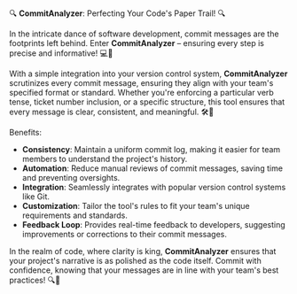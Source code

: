 🔍 **CommitAnalyzer**: Perfecting Your Code's Paper Trail! 🔍

In the intricate dance of software development, commit messages are the footprints left behind. Enter **CommitAnalyzer** – ensuring every step is precise and informative! 💻📜

With a simple integration into your version control system, **CommitAnalyzer** scrutinizes every commit message, ensuring they align with your team's specified format or standard. Whether you're enforcing a particular verb tense, ticket number inclusion, or a specific structure, this tool ensures that every message is clear, consistent, and meaningful. 🛠️🔧

Benefits:
- **Consistency**: Maintain a uniform commit log, making it easier for team members to understand the project's history.
- **Automation**: Reduce manual reviews of commit messages, saving time and preventing oversights.
- **Integration**: Seamlessly integrates with popular version control systems like Git.
- **Customization**: Tailor the tool's rules to fit your team's unique requirements and standards.
- **Feedback Loop**: Provides real-time feedback to developers, suggesting improvements or corrections to their commit messages.

In the realm of code, where clarity is king, **CommitAnalyzer** ensures that your project's narrative is as polished as the code itself. Commit with confidence, knowing that your messages are in line with your team's best practices! 🔍📖
